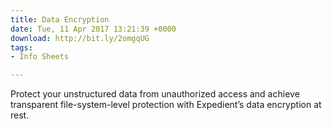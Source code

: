 ```yaml
---
title: Data Encryption
date: Tue, 11 Apr 2017 13:21:39 +0000
download: http://bit.ly/2omgqUG
tags:
- Info Sheets

---
```

Protect your unstructured data from unauthorized access and achieve transparent file-system-level protection with Expedient’s data encryption at rest.